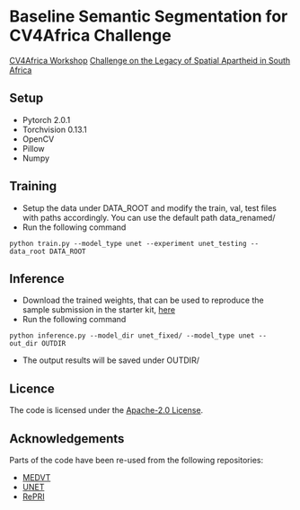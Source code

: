 # Baseline Semantic Segmentation for CV4Africa Challenge
[CV4Africa Workshop](https://ro-ya-cv4africa.github.io/homepage/event_workshop.html)
[Challenge on the Legacy of Spatial Apartheid in South Africa](https://codalab.lisn.upsaclay.fr/competitions/14259)

## Setup
* Pytorch 2.0.1 
* Torchvision 0.13.1 
* OpenCV 
* Pillow 
* Numpy

## Training
* Setup the data under DATA_ROOT and modify the train, val, test files with paths accordingly. You can use the default path data_renamed/
* Run the following command
```
python train.py --model_type unet --experiment unet_testing --data_root DATA_ROOT
```

## Inference
* Download the trained weights, that can be used to reproduce the sample submission in the starter kit, [here](https://www.dropbox.com/scl/fi/m8a4jnkhao6hy0fl9ee8n/unet_fixed.zip?rlkey=je4j3jshgcthrr8ohgif3jpsw&dl=0)
* Run the following command
```
python inference.py --model_dir unet_fixed/ --model_type unet --out_dir OUTDIR
```
* The output results will be saved under OUTDIR/

## Licence
The code is licensed under the [Apache-2.0 License](https://github.com/fundamentalvision/Deformable-DETR/blob/main/LICENSE).

## Acknowledgements
Parts of the code have been re-used from the following repositories:
* [MEDVT](https://github.com/rkyuca/medvt) 
* [UNET](https://github.com/milesial/Pytorch-UNet) 
* [RePRI](https://github.com/mboudiaf/RePRI-for-Few-Shot-Segmentation) 
